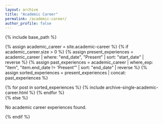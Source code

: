 ```yaml
---
layout: archive
title: "Academic Career"
permalink: /academic-career/
author_profile: false
---
```


{% include base_path %}

{% assign academic_career = site.academic-career %}
{% if academic_career.size > 0 %}
{% assign present_experiences = academic_career | where: "end_date", "Present" | sort: "start_date" | reverse %}
{% assign past_experiences = academic_career | where_exp: "item", "item.end_date != 'Present'" | sort: "end_date" | reverse %}
{% assign sorted_experiences = present_experiences | concat: past_experiences %}

  <div class="experiences-grid">
    {% for post in sorted_experiences %}
      {% include archive-single-academic-career.html %}
    {% endfor %}
  </div>
{% else %}
  <p>No academic career experiences found.</p>
{% endif %}
